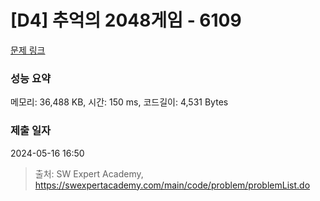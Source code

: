 # [D4] 추억의 2048게임 - 6109 

[문제 링크](https://swexpertacademy.com/main/code/problem/problemDetail.do?contestProbId=AWbrg9uabZsDFAWQ) 

### 성능 요약

메모리: 36,488 KB, 시간: 150 ms, 코드길이: 4,531 Bytes

### 제출 일자

2024-05-16 16:50



> 출처: SW Expert Academy, https://swexpertacademy.com/main/code/problem/problemList.do